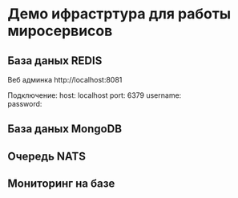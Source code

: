 # Демо ифрастртура для работы миросервисов


## База даных REDIS
Веб админка http://localhost:8081

Подключение:
host:       localhost
port:       6379
username:   
password:

## База даных MongoDB

## Очередь NATS

## Мониторинг на базе 